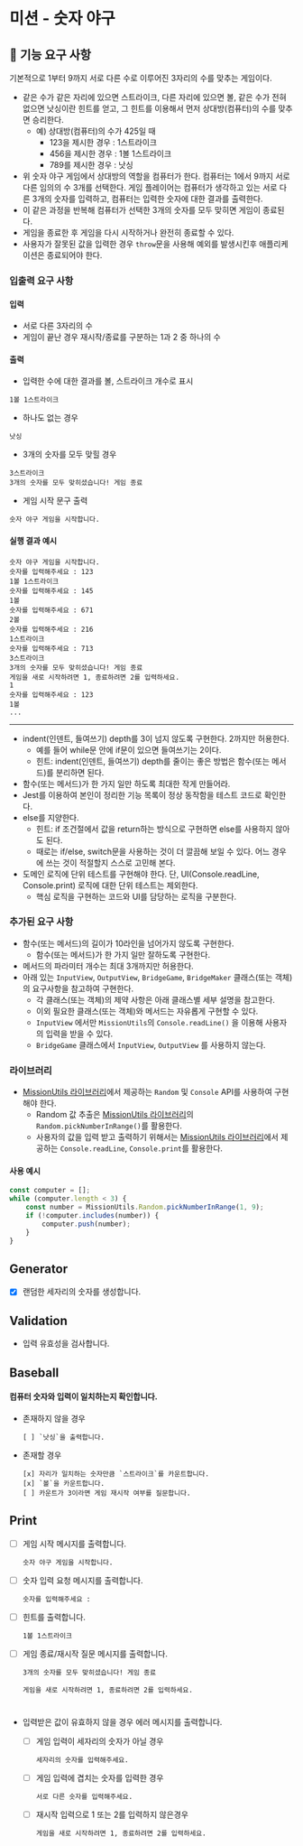 # 미션 - 숫자 야구

## 🚀 기능 요구 사항

기본적으로 1부터 9까지 서로 다른 수로 이루어진 3자리의 수를 맞추는 게임이다.

-   같은 수가 같은 자리에 있으면 스트라이크, 다른 자리에 있으면 볼, 같은 수가 전혀 없으면 낫싱이란 힌트를 얻고, 그 힌트를 이용해서 먼저 상대방(컴퓨터)의 수를 맞추면 승리한다.
    -   예) 상대방(컴퓨터)의 수가 425일 때
        -   123을 제시한 경우 : 1스트라이크
        -   456을 제시한 경우 : 1볼 1스트라이크
        -   789를 제시한 경우 : 낫싱
-   위 숫자 야구 게임에서 상대방의 역할을 컴퓨터가 한다. 컴퓨터는 1에서 9까지 서로 다른 임의의 수 3개를 선택한다. 게임 플레이어는 컴퓨터가 생각하고 있는 서로 다른 3개의 숫자를 입력하고, 컴퓨터는 입력한 숫자에 대한
    결과를 출력한다.
-   이 같은 과정을 반복해 컴퓨터가 선택한 3개의 숫자를 모두 맞히면 게임이 종료된다.
-   게임을 종료한 후 게임을 다시 시작하거나 완전히 종료할 수 있다.
-   사용자가 잘못된 값을 입력한 경우 `throw`문을 사용해 예외를 발생시킨후 애플리케이션은 종료되어야 한다.

### 입출력 요구 사항

#### 입력

-   서로 다른 3자리의 수
-   게임이 끝난 경우 재시작/종료를 구분하는 1과 2 중 하나의 수

#### 출력

-   입력한 수에 대한 결과를 볼, 스트라이크 개수로 표시

```
1볼 1스트라이크
```

-   하나도 없는 경우

```
낫싱
```

-   3개의 숫자를 모두 맞힐 경우

```
3스트라이크
3개의 숫자를 모두 맞히셨습니다! 게임 종료
```

-   게임 시작 문구 출력

```
숫자 야구 게임을 시작합니다.
```

#### 실행 결과 예시

```
숫자 야구 게임을 시작합니다.
숫자를 입력해주세요 : 123
1볼 1스트라이크
숫자를 입력해주세요 : 145
1볼
숫자를 입력해주세요 : 671
2볼
숫자를 입력해주세요 : 216
1스트라이크
숫자를 입력해주세요 : 713
3스트라이크
3개의 숫자를 모두 맞히셨습니다! 게임 종료
게임을 새로 시작하려면 1, 종료하려면 2를 입력하세요.
1
숫자를 입력해주세요 : 123
1볼
...
```

---

-   indent(인덴트, 들여쓰기) depth를 3이 넘지 않도록 구현한다. 2까지만 허용한다.
    -   예를 들어 while문 안에 if문이 있으면 들여쓰기는 2이다.
    -   힌트: indent(인덴트, 들여쓰기) depth를 줄이는 좋은 방법은 함수(또는 메서드)를 분리하면 된다.
-   함수(또는 메서드)가 한 가지 일만 하도록 최대한 작게 만들어라.
-   Jest를 이용하여 본인이 정리한 기능 목록이 정상 동작함을 테스트 코드로 확인한다.
-   else를 지양한다.
    -   힌트: if 조건절에서 값을 return하는 방식으로 구현하면 else를 사용하지 않아도 된다.
    -   때로는 if/else, switch문을 사용하는 것이 더 깔끔해 보일 수 있다. 어느 경우에 쓰는 것이 적절할지 스스로 고민해 본다.
-   도메인 로직에 단위 테스트를 구현해야 한다. 단, UI(Console.readLine, Console.print) 로직에 대한 단위 테스트는 제외한다.
    -   핵심 로직을 구현하는 코드와 UI를 담당하는 로직을 구분한다.

### 추가된 요구 사항

-   함수(또는 메서드)의 길이가 10라인을 넘어가지 않도록 구현한다.
    -   함수(또는 메서드)가 한 가지 일만 잘하도록 구현한다.
-   메서드의 파라미터 개수는 최대 3개까지만 허용한다.
-   아래 있는 `InputView`, `OutputView`, `BridgeGame`, `BridgeMaker` 클래스(또는 객체)의 요구사항을 참고하여 구현한다.
    -   각 클래스(또는 객체)의 제약 사항은 아래 클래스별 세부 설명을 참고한다.
    -   이외 필요한 클래스(또는 객체)와 메서드는 자유롭게 구현할 수 있다.
    -   `InputView` 에서만 `MissionUtils`의 `Console.readLine()` 을 이용해 사용자의 입력을 받을 수 있다.
    -   `BridgeGame` 클래스에서 `InputView`, `OutputView` 를 사용하지 않는다.

### 라이브러리

-   [MissionUtils 라이브러리](https://github.com/woowacourse-projects/javascript-mission-utils#mission-utils)에서 제공하는 `Random` 및 `Console` API를 사용하여 구현해야 한다.
    -   Random 값 추출은 [MissionUtils 라이브러리](https://github.com/woowacourse-projects/javascript-mission-utils#mission-utils)의 `Random.pickNumberInRange()`를 활용한다.
    -   사용자의 값을 입력 받고 출력하기 위해서는 [MissionUtils 라이브러리](https://github.com/woowacourse-projects/javascript-mission-utils#mission-utils)에서 제공하는 `Console.readLine`, `Console.print`를 활용한다.

#### 사용 예시

```javascript
const computer = [];
while (computer.length < 3) {
    const number = MissionUtils.Random.pickNumberInRange(1, 9);
    if (!computer.includes(number)) {
        computer.push(number);
    }
}
```

## Generator

-   [x] 랜덤한 세자리의 숫자를 생성합니다.

## Validation

-   입력 유효성을 검사합니다.

## Baseball

#### 컴퓨터 숫자와 입력이 일치하는지 확인합니다.

-   존재하지 않을 경우

        [ ] `낫싱`을 출력합니다.

-   존재할 경우

        [x] 자리가 일치하는 숫자만큼 `스트라이크`를 카운트합니다.
        [x] `볼`을 카운트합니다.
        [ ] 카운트가 3이라면 게임 재시작 여부를 질문합니다.

## Print

-   [ ] 게임 시작 메시지를 출력합니다.

    ```
    숫자 야구 게임을 시작합니다.
    ```

-   [ ] 숫자 입력 요청 메시지를 출력합니다.

    ```
    숫자를 입력해주세요 :
    ```

-   [ ] 힌트를 출력합니다.

    ```
    1볼 1스트라이크
    ```

-   [ ] 게임 종료/재시작 질문 메시지를 출력합니다.

    ```
    3개의 숫자를 모두 맞히셨습니다! 게임 종료

    게임을 새로 시작하려면 1, 종료하려면 2를 입력하세요.
    ```

#

-   입력받은 값이 유효하지 않을 경우 에러 메시지를 출력합니다.

    -   [ ] 게임 입력이 세자리의 숫자가 아닐 경우

        ```
        세자리의 숫자를 입력해주세요.
        ```

    -   [ ] 게임 입력에 겹치는 숫자를 입력한 경우

        ```
        서로 다른 숫자를 입력해주세요.
        ```

    -   [ ] 재시작 입력으로 1 또는 2를 입력하지 않은경우
        ```
        게임을 새로 시작하려면 1, 종료하려면 2를 입력하세요.
        ```
